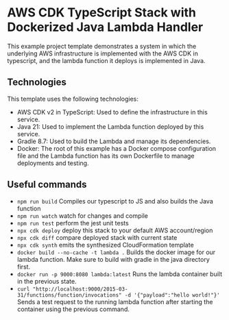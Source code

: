 

# AWS CDK TypeScript Stack with Dockerized Java Lambda Handler

This example project template demonstrates a system in which the underlying AWS infrastructure is implemented with the AWS CDK in typescript, and the lambda function it deploys is implemented in Java.

## Technologies 

This template uses the following technologies:
- AWS CDK v2 in TypeScript: Used to define the infrastructure in this service.
- Java 21: Used to implement the Lambda function deployed by this service.
- Gradle 8.7: Used to build the Lambda and manage its dependencies.
- Docker: The root of this example has a Docker compose configuration file and the Lambda function has its own Dockerfile to manage deployments and testing.


## Useful commands

* `npm run build`   Compiles our typescript to JS and also builds the Java function
* `npm run watch`   watch for changes and compile
* `npm run test`    perform the jest unit tests
* `npx cdk deploy`  deploy this stack to your default AWS account/region
* `npx cdk diff`    compare deployed stack with current state
* `npx cdk synth`   emits the synthesized CloudFormation template
* `docker build --no-cache -t lambda .` Builds the docker image for our lambda function. Make sure to build with gradle in the java directory first.
* `docker run -p 9000:8080 lambda:latest` Runs the lambda container built in the previous state.
* `curl "http://localhost:9000/2015-03-31/functions/function/invocations" -d '{"payload":"hello world!"}'` Sends a test request to the running lambda function after starting the container using the previous command.